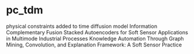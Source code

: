 # pc_tdm
physical constraints added to time diffusion model
Information Complementary Fusion Stacked
Autoencoders for Soft Sensor Applications in
Multimode Industrial Processes
Knowledge Automation Through Graph Mining,
Convolution, and Explanation Framework:
A Soft Sensor Practice
